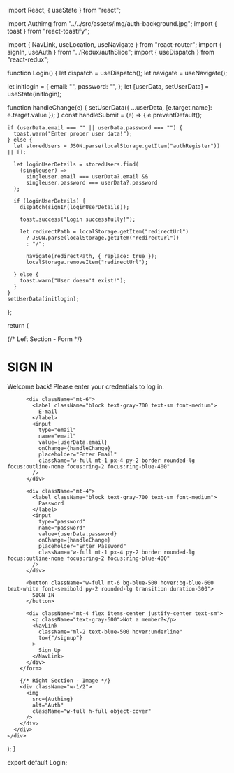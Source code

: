 import React, { useState } from "react";

import Authimg from "../../src/assets/img/auth-background.jpg";
import { toast } from "react-toastify";

import { NavLink, useLocation, useNavigate } from "react-router";
import { signIn, useAuth } from "../Redux/authSlice";
import { useDispatch } from "react-redux";

function Login() {
  let dispatch = useDispatch();
  let navigate = useNavigate();

  let initlogin = {
    email: "",
    password: "",
  };
  let [userData, setUserData] = useState(initlogin);

  function handleChange(e) {
    setUserData({ ...userData, [e.target.name]: e.target.value });
  }
  const handleSubmit = (e) => {
    e.preventDefault();

    if (userData.email === "" || userData.password === "") {
      toast.warn("Enter proper user data!");
    } else {
      let storedUsers = JSON.parse(localStorage.getItem("authRegister")) || [];

      let loginUserDetails = storedUsers.find(
        (singleuser) =>
          singleuser.email === userData?.email &&
          singleuser.password === userData?.password
      );

      if (loginUserDetails) {
        dispatch(signIn(loginUserDetails));

        toast.success("Login successfully!");

        let redirectPath = localStorage.getItem("redirectUrl")
          ? JSON.parse(localStorage.getItem("redirectUrl"))
          : "/";

          navigate(redirectPath, { replace: true });
          localStorage.removeItem("redirectUrl");

      } else {
        toast.warn("User doesn't exist!");
      }
    }
    setUserData(initlogin);
  };

  return (
    <div className="min-h-screen flex items-center justify-center bg-gray-100">
      <div className="flex w-full max-w-4xl bg-white shadow-lg rounded-lg overflow-hidden">
        {/* Left Section - Form */}
        <form
          className="w-1/2 p-8 flex flex-col justify-center"
          onSubmit={handleSubmit}
        >
          <h1 className="text-2xl font-bold text-gray-800">SIGN IN</h1>
          <p className="text-gray-600 text-sm mt-2">
            Welcome back! Please enter your credentials to log in.
          </p>

          <div className="mt-6">
            <label className="block text-gray-700 text-sm font-medium">
              E-mail
            </label>
            <input
              type="email"
              name="email"
              value={userData.email}
              onChange={handleChange}
              placeholder="Enter Email"
              className="w-full mt-1 px-4 py-2 border rounded-lg focus:outline-none focus:ring-2 focus:ring-blue-400"
            />
          </div>

          <div className="mt-4">
            <label className="block text-gray-700 text-sm font-medium">
              Password
            </label>
            <input
              type="password"
              name="password"
              value={userData.password}
              onChange={handleChange}
              placeholder="Enter Password"
              className="w-full mt-1 px-4 py-2 border rounded-lg focus:outline-none focus:ring-2 focus:ring-blue-400"
            />
          </div>

          <button className="w-full mt-6 bg-blue-500 hover:bg-blue-600 text-white font-semibold py-2 rounded-lg transition duration-300">
            SIGN IN
          </button>

          <div className="mt-4 flex items-center justify-center text-sm">
            <p className="text-gray-600">Not a member?</p>
            <NavLink
              className="ml-2 text-blue-500 hover:underline"
              to={"/signup"}
            >
              Sign Up
            </NavLink>
          </div>
        </form>

        {/* Right Section - Image */}
        <div className="w-1/2">
          <img
            src={Authimg}
            alt="Auth"
            className="w-full h-full object-cover"
          />
        </div>
      </div>
    </div>
  );
}

export default Login;
